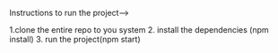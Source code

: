 Instructions to run the project-->

1.clone the entire repo to you system 
2. install the dependencies (npm install)
3. run the project(npm start)
